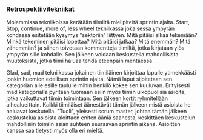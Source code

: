 ### Retrospektiivitekniikat

Molemmissa tekniikoissa kerätään tiimiltä mielipiteitä sprintin ajalta. Start, Stop, continue, more of, less wheel tekniikassa jokaisessa ympyrän kohdassa esitetään kysymys "sektoriin" liittyen. Mitä pitäisi alkaa tekemään? Minkä tekeminen pitäisi lopettaa? Mitä pitäisi jatkaa? Mitä enemmän? Mitä vähemmän? ja siihen toivotaan kommentteja tiimiltä, jotka kirjataan ylös ympyrän sille kohdalle. Sen jälkeen voidaan keskustella mahdollisista muutoksista, jotka tiimi haluaa tehdä eteenpäin mentäessä.

Glad, sad, mad tekniikassa jokainen tiimiläinen kirjoittaa lapulle ytimekkäästi jonkin huomion edellisen sprintin ajalta. Nämä laput sijoitetaan sen kategorian alle esille taululle mihin henkilö kokee sen kuuluvan. Erityisesti mad kategorialla pyritään tuomaan esiin myös tiimin ulkopuolisia asioita, jotka vaikuttavat tiimin toimintaan. Sen jälkeen kortit ryhmitellään aihealueittain. Kaikki tiimiläiset äänestävät tämän jälkeen mistä asioista he haluavat keskutella. "Tuoli", yleisesti scrum master, johtaa tämän jälkeen keskustelua asioista aloittaen eniten ääniä saanesta, keskittäen keskustelun mahdollisiin toimiin asian suhteen seuraavan sprintin aikana. Asioitten kanssa saa tietysti myös olla eri mieltä.
